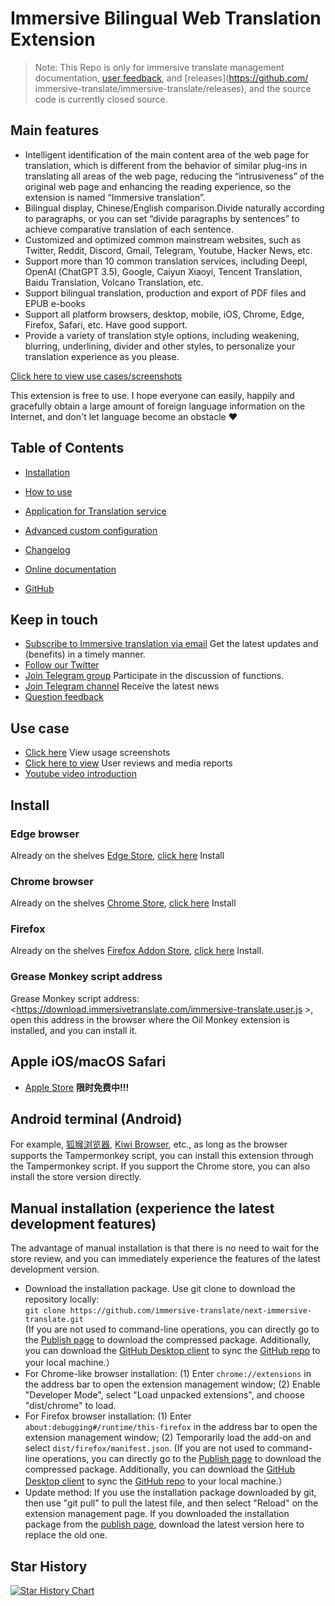 # Immersive Bilingual Web Translation Extension

> Note: This Repo is only for immersive translate management documentation, [user feedback](https://github.com/immersive-translate/immersive-translate/issues), and [releases](https://github.com/ immersive-translate/immersive-translate/releases), and the source code is currently closed source.

## Main features

- Intelligent identification of the main content area of the web page for translation, which is different from the behavior of similar plug-ins in translating all areas of the web page, reducing the “intrusiveness” of the original web page and enhancing the reading experience, so the extension is named “Immersive translation”.
- Bilingual display, Chinese/English comparison.Divide naturally according to paragraphs, or you can set “divide paragraphs by sentences” to achieve comparative translation of each sentence.
- Customized and optimized common mainstream websites, such as Twitter, Reddit, Discord, Gmail, Telegram, Youtube, Hacker News, etc.
- Support more than 10 common translation services, including Deepl, OpenAI (ChatGPT 3.5), Google, Caiyun Xiaoyi, Tencent Translation, Baidu Translation, Volcano Translation, etc.
- Support bilingual translation, production and export of PDF files and EPUB e-books
- Support all platform browsers, desktop, mobile, iOS, Chrome, Edge, Firefox, Safari, etc. Have good support.
- Provide a variety of translation style options, including weakening, blurring, underlining, divider and other styles, to personalize your translation experience as you please.

[Click here to view use cases/screenshots](https://immersivetranslate.com/docs/usecase/)

This extension is free to use. I hope everyone can easily, happily and gracefully obtain a large amount of foreign language information on the Internet, and don't let language become an obstacle ❤️

## Table of Contents

- [Installation](https://immersivetranslate.com/docs/installation/)
- [How to use](https://immersivetranslate.com/docs/usage/)
- [Application for Translation service](https://immersivetranslate.com/docsservices/)
- [Advanced custom configuration](https://immersivetranslate.com/advanced/)
- [Changelog](https://immersivetranslate.com/docs/CHANGELOG/)

- [Online documentation](https://immersivetranslate.com/docs/)
- [GitHub](https://github.com/immersive-translate/immersive-translate/)

## Keep in touch

- [Subscribe to Immersive translation via email](https://immersivetranslate.substack.com/) Get the latest updates and (benefits) in a timely manner.
- [Follow our Twitter](https://twitter.com/immersivetran)
- [Join Telegram group](https://t.me/+rq848Z09nehlOTgx) Participate in the discussion of functions.
- [Join Telegram channel](https://t.me/immersivetranslate) Receive the latest news
- [Question feedback](https://github.com/immersive-translate/immersive-translate/issues/)

## Use case

- [Click here](https://immersivetranslate.com/docs/usecase/) View usage screenshots
- [Click here to view](https://immersivetranslate.com/docs/review/) User reviews and media reports
- [Youtube video introduction](https://www.youtube.com/watch?v=IZiwEtLGTk0)

## Install

### Edge browser

Already on the shelves [Edge Store](https://microsoftedge.microsoft.com/addons/detail/amkbmndfnliijdhojkpoglbnaaahippg), [click here](https://microsoftedge.microsoft.com/addons/detail/amkbmndfnliijdhojkpoglbnaaahippg) Install

### Chrome browser

Already on the shelves [Chrome Store](https://chrome.google.com/webstore/detail/immersive-translate/bpoadfkcbjbfhfodiogcnhhhpibjhbnh), [click here](https://chrome.google.com/webstore/detail/immersive-translate/bpoadfkcbjbfhfodiogcnhhhpibjhbnh) Install

### Firefox

Already on the shelves [Firefox Addon Store](https://addons.mozilla.org/zh-CN/firefox/addon/immersive-translate/), [click here](https://addons.mozilla.org/zh-CN/firefox/addon/immersive-translate/) Install.

### Grease Monkey script address

Grease Monkey script address: <https://download.immersivetranslate.com/immersive-translate.user.js >, open this address in the browser where the Oil Monkey extension is installed, and you can install it.

## Apple iOS/macOS Safari

- [Apple Store](https://apps.apple.com/app/immersive-translate/id6447957425) **限时免费中!!!**

## Android terminal (Android)

For example, [狐猴浏览器](https://lemurbrowser.com/app/zh/), [Kiwi Browser](https://kiwibrowser.com/), etc., as long as the browser supports the Tampermonkey script, you can install this extension through the Tampermonkey script. If you support the Chrome store, you can also install the store version directly.

## Manual installation (experience the latest development features)

The advantage of manual installation is that there is no need to wait for the store review, and you can immediately experience the features of the latest development version.

- Download the installation package. Use git clone to download the repository locally:  
  `git clone https://github.com/immersive-translate/next-immersive-translate.git`  
   (If you are not used to command-line operations, you can directly go to the [Publish page](https://github.com/immersive-translate/immersive-translate/releases) to download the compressed package. Additionally, you can download the [GitHub Desktop client](https://docs.github.com/zh/desktop/installing-and-configuring-github-desktop/installing-and-authenticating-to-github-desktop/installing-github-desktop) to sync the [GitHub repo](https://github.com/immersive-translate/immersive-translate) to your local machine.）
- For Chrome-like browser installation: (1) Enter `chrome://extensions` in the address bar to open the extension management window; (2) Enable "Developer Mode", select "Load unpacked extensions", and choose "dist/chrome" to load.
- For Firefox browser installation: (1) Enter `about:debugging#/runtime/this-firefox` in the address bar to open the extension management window; (2) Temporarily load the add-on and select `dist/firefox/manifest.json`.
  (If you are not used to command-line operations, you can directly go to the [Publish page](https://github.com/immersive-translate/immersive-translate/releases) to download the compressed package. Additionally, you can download the [GitHub Desktop client](https://docs.github.com/zh/desktop/installing-and-configuring-github-desktop/installing-and-authenticating-to-github-desktop/installing-github-desktop) to sync the [GitHub repo](https://github.com/immersive-translate/immersive-translate) to your local machine.）
- Update method: If you use the installation package downloaded by git, then use "git pull" to pull the latest file, and then select "Reload" on the extension management page. If you downloaded the installation package from the [publish page](https://github.com/immersive-translate/immersive-translate/releases), download the latest version here to replace the old one.

## Star History

[![Star History Chart](https://api.star-history.com/svg?repos=immersive-translate/immersive-translate&type=Date)](https://star-history.com/#immersive-translate/immersive-translate&Date)
